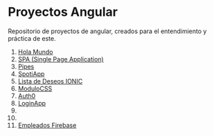 # Proyectos Angular

Repositorio de proyectos de angular, creados para el entendimiento y práctica de este.

1.  [Hola Mundo](https://github.com/CamiloCastellanos/Angular/tree/master/1-Proyecto/HolaMundo)
2.  [SPA (Single Page Application)](https://github.com/CamiloCastellanos/Angular/tree/master/2-Proyecto)
3.  [Pipes](https://github.com/CamiloCastellanos/Angular/tree/master/3-Proyecto)
4.  [SpotiApp](https://github.com/CamiloCastellanos/Angular/tree/master/4-Proyecto)
5.  [Lista de Deseos IONIC](https://github.com/CamiloCastellanos/Angular/tree/master/5-Proyecto)
6.  [ModuloCSS](https://github.com/CamiloCastellanos/Angular/tree/master/6-Proyecto/ModuloCSS)
7.  [Auth0](https://github.com/CamiloCastellanos/Angular/tree/master/7-Proyecto/auth0)
8.  [LoginApp](https://github.com/CamiloCastellanos/Angular/tree/master/8-Proyecto/LoginApp)
9.  []()
10. []()
11. [Empleados Firebase](https://github.com/CamiloCastellanos/Angular/tree/master/11-Proyecto)
